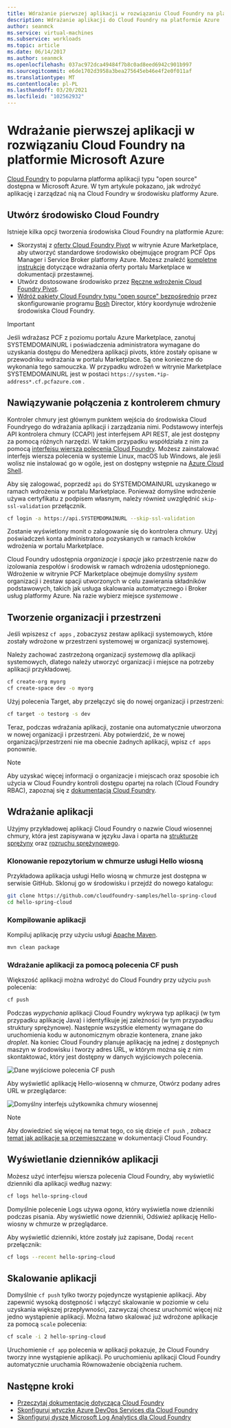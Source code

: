 ```yaml
---
title: Wdrażanie pierwszej aplikacji w rozwiązaniu Cloud Foundry na platformie Microsoft Azure
description: Wdrażanie aplikacji do Cloud Foundry na platformie Azure
author: seanmck
ms.service: virtual-machines
ms.subservice: workloads
ms.topic: article
ms.date: 06/14/2017
ms.author: seanmck
ms.openlocfilehash: 037ac972dca49484f7b8c0ad8eed6942c901b997
ms.sourcegitcommit: e6de1702d3958a3bea275645eb46e4f2e0f011af
ms.translationtype: MT
ms.contentlocale: pl-PL
ms.lasthandoff: 03/20/2021
ms.locfileid: "102562932"
---
```

# <a name="deploy-your-first-app-to-cloud-foundry-on-microsoft-azure"></a>Wdrażanie pierwszej aplikacji w rozwiązaniu Cloud Foundry na platformie Microsoft Azure

[Cloud Foundry](https://cloudfoundry.org) to popularna platforma aplikacji typu "open source" dostępna w Microsoft Azure. W tym artykule pokazano, jak wdrożyć aplikację i zarządzać nią na Cloud Foundry w środowisku platformy Azure.

## <a name="create-a-cloud-foundry-environment"></a>Utwórz środowisko Cloud Foundry

Istnieje kilka opcji tworzenia środowiska Cloud Foundry na platformie Azure:

- Skorzystaj z [oferty Cloud Foundry Pivot][pcf-azuremarketplace] w witrynie Azure Marketplace, aby utworzyć standardowe środowisko obejmujące program PCF Ops Manager i Service Broker platformy Azure. Możesz znaleźć [kompletne instrukcje][pcf-azuremarketplace-pivotaldocs] dotyczące wdrażania oferty portalu Marketplace w dokumentacji przestawnej.
- Utwórz dostosowane środowisko przez [Ręczne wdrożenie Cloud Foundry Pivot][pcf-custom].
- [Wdróż pakiety Cloud Foundry typu "open source" bezpośrednio][oss-cf-bosh] przez skonfigurowanie programu [Bosh](https://bosh.io) Director, który koordynuje wdrożenie środowiska Cloud Foundry.

> [!IMPORTANT] 
> Jeśli wdrażasz PCF z poziomu portalu Azure Marketplace, zanotuj SYSTEMDOMAINURL i poświadczenia administratora wymagane do uzyskania dostępu do Menedżera aplikacji pivots, które zostały opisane w przewodniku wdrażania w portalu Marketplace. Są one konieczne do wykonania tego samouczka. W przypadku wdrożeń w witrynie Marketplace SYSTEMDOMAINURL jest w postaci `https://system.*ip-address*.cf.pcfazure.com` .

## <a name="connect-to-the-cloud-controller"></a>Nawiązywanie połączenia z kontrolerem chmury

Kontroler chmury jest głównym punktem wejścia do środowiska Cloud Foundryego do wdrażania aplikacji i zarządzania nimi. Podstawowy interfejs API kontrolera chmury (CCAPI) jest interfejsem API REST, ale jest dostępny za pomocą różnych narzędzi. W takim przypadku współdziała z nim za pomocą [interfejsu wiersza polecenia Cloud Foundry][cf-cli]. Możesz zainstalować interfejs wiersza polecenia w systemie Linux, macOS lub Windows, ale jeśli wolisz nie instalować go w ogóle, jest on dostępny wstępnie na [Azure Cloud Shell][cloudshell-docs].

Aby się zalogować, poprzedź `api` do SYSTEMDOMAINURL uzyskanego w ramach wdrożenia w portalu Marketplace. Ponieważ domyślne wdrożenie używa certyfikatu z podpisem własnym, należy również uwzględnić `skip-ssl-validation` przełącznik.

```bash
cf login -a https://api.SYSTEMDOMAINURL --skip-ssl-validation
```

Zostanie wyświetlony monit o zalogowanie się do kontrolera chmury. Użyj poświadczeń konta administratora pozyskanych w ramach kroków wdrożenia w portalu Marketplace.

Cloud Foundry udostępnia *organizacje* i *spacje* jako przestrzenie nazw do izolowania zespołów i środowisk w ramach wdrożenia udostępnionego. Wdrożenie w witrynie PCF Marketplace obejmuje domyślny *system* organizacji i zestaw spacji utworzonych w celu zawierania składników podstawowych, takich jak usługa skalowania automatycznego i Broker usług platformy Azure. Na razie wybierz miejsce *systemowe* .


## <a name="create-an-org-and-space"></a>Tworzenie organizacji i przestrzeni

Jeśli wpiszesz `cf apps` , zobaczysz zestaw aplikacji systemowych, które zostały wdrożone w przestrzeni systemowej w organizacji systemowej. 

Należy zachować zastrzeżoną organizacji *systemową* dla aplikacji systemowych, dlatego należy utworzyć organizacji i miejsce na potrzeby aplikacji przykładowej.

```bash
cf create-org myorg
cf create-space dev -o myorg
```

Użyj polecenia Target, aby przełączyć się do nowej organizacji i przestrzeni:

```bash
cf target -o testorg -s dev
```

Teraz, podczas wdrażania aplikacji, zostanie ona automatycznie utworzona w nowej organizacji i przestrzeni. Aby potwierdzić, że w nowej organizacji/przestrzeni nie ma obecnie żadnych aplikacji, wpisz `cf apps` ponownie.

> [!NOTE] 
> Aby uzyskać więcej informacji o organizacje i miejscach oraz sposobie ich użycia w Cloud Foundry kontroli dostępu opartej na rolach (Cloud Foundry RBAC), zapoznaj się z [dokumentacją Cloud Foundry][cf-orgs-spaces-docs].

## <a name="deploy-an-application"></a>Wdrażanie aplikacji

Użyjmy przykładowej aplikacji Cloud Foundry o nazwie Cloud wiosennej chmury, która jest zapisywana w języku Java i oparta na [strukturze sprężyny](https://spring.io) oraz [rozruchu sprężynowego](https://projects.spring.io/spring-boot/).

### <a name="clone-the-hello-spring-cloud-repository"></a>Klonowanie repozytorium w chmurze usługi Hello wiosną

Przykładowa aplikacja usługi Hello wiosną w chmurze jest dostępna w serwisie GitHub. Sklonuj go w środowisku i przejdź do nowego katalogu:

```bash
git clone https://github.com/cloudfoundry-samples/hello-spring-cloud
cd hello-spring-cloud
```

### <a name="build-the-application"></a>Kompilowanie aplikacji

Kompiluj aplikację przy użyciu usługi [Apache Maven](https://maven.apache.org).

```bash
mvn clean package
```

### <a name="deploy-the-application-with-cf-push"></a>Wdrażanie aplikacji za pomocą polecenia CF push

Większość aplikacji można wdrożyć do Cloud Foundry przy użyciu `push` polecenia:

```bash
cf push
```

Podczas *wypychania* aplikacji Cloud Foundry wykrywa typ aplikacji (w tym przypadku aplikację Java) i identyfikuje jej zależności (w tym przypadku struktury sprężynowe). Następnie wszystkie elementy wymagane do uruchomienia kodu w autonomicznym obrazie kontenera, znane jako *droplet*. Na koniec Cloud Foundry planuje aplikację na jednej z dostępnych maszyn w środowisku i tworzy adres URL, w którym można się z nim skontaktować, który jest dostępny w danych wyjściowych polecenia.

![Dane wyjściowe polecenia CF push][cf-push-output]

Aby wyświetlić aplikację Hello-wiosenną w chmurze, Otwórz podany adres URL w przeglądarce:

![Domyślny interfejs użytkownika chmury wiosennej][hello-spring-cloud-basic]

> [!NOTE] 
> Aby dowiedzieć się więcej na temat tego, co się dzieje `cf push` , zobacz [temat jak aplikacje są przemieszczane][cf-push-docs] w dokumentacji Cloud Foundry.

## <a name="view-application-logs"></a>Wyświetlanie dzienników aplikacji

Możesz użyć interfejsu wiersza polecenia Cloud Foundry, aby wyświetlić dzienniki dla aplikacji według nazwy:

```bash
cf logs hello-spring-cloud
```

Domyślnie polecenie Logs używa *ogona*, który wyświetla nowe dzienniki podczas pisania. Aby wyświetlić nowe dzienniki, Odśwież aplikację Hello-wiosny w chmurze w przeglądarce.

Aby wyświetlić dzienniki, które zostały już zapisane, Dodaj `recent` przełącznik:

```bash
cf logs --recent hello-spring-cloud
```

## <a name="scale-the-application"></a>Skalowanie aplikacji

Domyślnie `cf push` tylko tworzy pojedyncze wystąpienie aplikacji. Aby zapewnić wysoką dostępność i włączyć skalowanie w poziomie w celu uzyskania większej przepływności, zazwyczaj chcesz uruchomić więcej niż jedno wystąpienie aplikacji. Można łatwo skalować już wdrożone aplikacje za pomocą `scale` polecenia:

```bash
cf scale -i 2 hello-spring-cloud
```

Uruchomienie `cf app` polecenia w aplikacji pokazuje, że Cloud Foundry tworzy inne wystąpienie aplikacji. Po uruchomieniu aplikacji Cloud Foundry automatycznie uruchamia Równoważenie obciążenia ruchem.


## <a name="next-steps"></a>Następne kroki

- [Przeczytaj dokumentację dotyczącą Cloud Foundry][cloudfoundry-docs]
- [Skonfiguruj wtyczkę Azure DevOps Services dla Cloud Foundry][vsts-plugin]
- [Skonfiguruj dyszę Microsoft Log Analytics dla Cloud Foundry][loganalytics-nozzle]

<!-- LINKS -->

[pcf-azuremarketplace]: https://azuremarketplace.microsoft.com/marketplace/apps/pivotal.pivotal-cloud-foundry
[pcf-custom]: https://docs.pivotal.io/pivotalcf/1-10/customizing/azure.html
[oss-cf-bosh]: https://github.com/cloudfoundry-incubator/bosh-azure-cpi-release/tree/master/docs
[pcf-azuremarketplace-pivotaldocs]: https://docs.pivotal.io/pivotalcf/customizing/pcf_azure.html
[cf-cli]: https://github.com/cloudfoundry/cli
[cloudshell-docs]: ../cloud-shell/overview.md
[cf-orgs-spaces-docs]: https://docs.cloudfoundry.org/concepts/roles.html
[spring-boot]: https://projects.spring.io/spring-boot/
[spring-framework]: https://spring.io
[cf-push-docs]: https://docs.cloudfoundry.org/concepts/how-applications-are-staged.html
[cloudfoundry-docs]: https://docs.cloudfoundry.org
[vsts-plugin]: https://github.com/Microsoft/vsts-cloudfoundry
[loganalytics-nozzle]: https://github.com/Azure/oms-log-analytics-firehose-nozzle

<!-- IMAGES -->
[cf-push-output]: ./media/cloudfoundry-deploy-your-first-app/cf-push-output.png
[hello-spring-cloud-basic]: ./media/cloudfoundry-deploy-your-first-app/hello-spring-cloud-basic.png